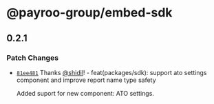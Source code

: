 # @payroo-group/embed-sdk

## 0.2.1

### Patch Changes

- [`81ee481`](https://github.com/payroo-group/embed-sdk/commit/81ee4817f79197826732ea40d8b0beaf6f5feec4) Thanks [@shidil](https://github.com/shidil)! - feat(packages/sdk): support ato settings component and improve report name type safety

  Added suport for new component: ATO settings.
